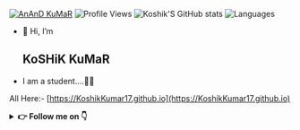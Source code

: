 [![AnAnD KuMaR](https://telegra.ph/file/ae7e86687aa39ce1172c4.jpg)](https://KoshikKumar17.github.io)
![Profile Views](https://hits.seeyoufarm.com/api/count/incr/badge.svg?url=https://github.com/KoshikKumar17/&title=Profile%20Views)
![Koshik'S GitHub stats](https://github-readme-stats.vercel.app/api?username=KoshikKumar17&show_icons=true&theme=radical)
![Languages](https://github-readme-stats.vercel.app/api/top-langs/?username=KoshikKumar17&show_icons=true&bg_color=30,e96443,904e95&title_color=fff&text_color=fff)
- 👋 Hi, I’m <h2> KoSHiK KuMaR </h2>

- I am a student....👨‍🎓

All Here:- [https://KoshikKumar17.github.io](https://KoshikKumar17.github.io)


<details>
    <summary><b> 👉 Follow me on 👇</b></summary>

<a href="https://KoshikKumar17.github.io/telegram"><img alt="Telegram" src="https://img.shields.io/badge/@KoshikKumar17-2CA5E0?style=for-the-badge&logo=telegram&logoColor=white"/></a>

<a href="https://KoshikKumar17.github.io/instagram"><img alt="Instagram" src="https://img.shields.io/badge/@KoshikKumar17-2CA5E0?style=for-the-badge&logo=instagram&logoColor=white"/></a>

</details>
